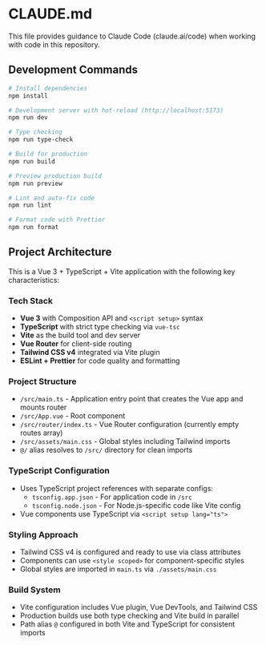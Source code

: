 # CLAUDE.md

This file provides guidance to Claude Code (claude.ai/code) when working with code in this repository.

## Development Commands

```bash
# Install dependencies
npm install

# Development server with hot-reload (http://localhost:5173)
npm run dev

# Type checking
npm run type-check

# Build for production
npm run build

# Preview production build
npm run preview

# Lint and auto-fix code
npm run lint

# Format code with Prettier
npm run format
```

## Project Architecture

This is a Vue 3 + TypeScript + Vite application with the following key characteristics:

### Tech Stack
- **Vue 3** with Composition API and `<script setup>` syntax
- **TypeScript** with strict type checking via `vue-tsc`
- **Vite** as the build tool and dev server
- **Vue Router** for client-side routing
- **Tailwind CSS v4** integrated via Vite plugin
- **ESLint + Prettier** for code quality and formatting

### Project Structure
- `/src/main.ts` - Application entry point that creates the Vue app and mounts router
- `/src/App.vue` - Root component
- `/src/router/index.ts` - Vue Router configuration (currently empty routes array)
- `/src/assets/main.css` - Global styles including Tailwind imports
- `@/` alias resolves to `/src/` directory for clean imports

### TypeScript Configuration
- Uses TypeScript project references with separate configs:
  - `tsconfig.app.json` - For application code in `/src`
  - `tsconfig.node.json` - For Node.js-specific code like Vite config
- Vue components use TypeScript via `<script setup lang="ts">`

### Styling Approach
- Tailwind CSS v4 is configured and ready to use via class attributes
- Components can use `<style scoped>` for component-specific styles
- Global styles are imported in `main.ts` via `./assets/main.css`

### Build System
- Vite configuration includes Vue plugin, Vue DevTools, and Tailwind CSS
- Production builds use both type checking and Vite build in parallel
- Path alias `@` configured in both Vite and TypeScript for consistent imports
